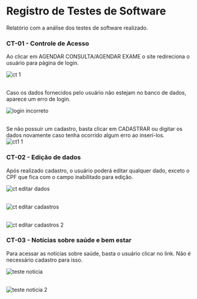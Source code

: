# Registro de Testes de Software

Relatório com a análise dos testes de software realizado. 

### CT-01 - Controle de Acesso

Ao clicar em AGENDAR CONSULTA/AGENDAR EXAME o site redireciona o usuário para página de login.

![ct 1](https://github.com/ICEI-PUC-Minas-PMV-ADS/pmv-ads-2023-1-e1-proj-web-t7-medicfy/assets/128761556/4c9cd2c0-1578-4294-bf0e-7820428125c0) <br /> <br />

Caso os dados fornecidos pelo usuário não estejam no banco de dados, aparece um erro de login. <br>

![login incorreto](https://github.com/ICEI-PUC-Minas-PMV-ADS/pmv-ads-2023-1-e1-proj-web-t7-medicfy/assets/128761556/521839be-9bb5-4ffd-a4a8-1bf1e053971a) <br /> <br />


Se não possuir um cadastro, basta clicar em CADASTRAR ou digitar os dados novamente caso tenha ocorrido algum erro ao inserí-los. <br>
![ct1 1](https://github.com/ICEI-PUC-Minas-PMV-ADS/pmv-ads-2023-1-e1-proj-web-t7-medicfy/assets/128761556/35a39e71-ad33-482e-9ee1-e70136494f6c)


### CT-02 - Edição de dados

Após realizado cadastro, o usuário poderá editar qualquer dado, exceto o CPF que fica com o campo inabilitado para edição. 

![ct editar dados](https://github.com/ICEI-PUC-Minas-PMV-ADS/pmv-ads-2023-1-e1-proj-web-t7-medicfy/assets/128761556/1f5844af-de04-4012-9d86-4e93e889a494) <br /> <br />

![ct editar cadastros](https://github.com/ICEI-PUC-Minas-PMV-ADS/pmv-ads-2023-1-e1-proj-web-t7-medicfy/assets/128761556/f8fbe9bc-69ab-4924-a906-c079e2f64a76) <br /> <br />


![ct editar cadastros 2](https://github.com/ICEI-PUC-Minas-PMV-ADS/pmv-ads-2023-1-e1-proj-web-t7-medicfy/assets/128761556/f1c75271-033e-420a-be4d-d1ee27df6ba0)


### CT-03 - Notícias sobre saúde e bem estar

Para acessar as notícias sobre saúde, basta o usuário clicar no link. Não é necessário cadastro para isso. 


![teste noticia](https://github.com/ICEI-PUC-Minas-PMV-ADS/pmv-ads-2023-1-e1-proj-web-t7-medicfy/assets/128761556/3e3e4ea9-d273-446a-bac5-120fca45e569) <br /> <br />

![teste noticia 2](https://github.com/ICEI-PUC-Minas-PMV-ADS/pmv-ads-2023-1-e1-proj-web-t7-medicfy/assets/128761556/4575a885-b1b9-4436-a714-a81aa7ea6e63)


